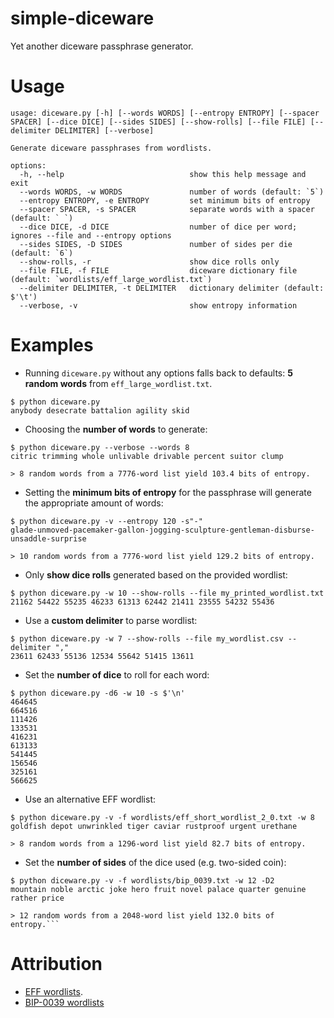 # simple-diceware

Yet another diceware passphrase generator.

# Usage

```console
usage: diceware.py [-h] [--words WORDS] [--entropy ENTROPY] [--spacer SPACER] [--dice DICE] [--sides SIDES] [--show-rolls] [--file FILE] [--delimiter DELIMITER] [--verbose]

Generate diceware passphrases from wordlists.

options:
  -h, --help                            show this help message and exit
  --words WORDS, -w WORDS               number of words (default: `5`)
  --entropy ENTROPY, -e ENTROPY         set minimum bits of entropy
  --spacer SPACER, -s SPACER            separate words with a spacer (default: ` `)
  --dice DICE, -d DICE                  number of dice per word; ignores --file and --entropy options
  --sides SIDES, -D SIDES               number of sides per die (default: `6`)
  --show-rolls, -r                      show dice rolls only
  --file FILE, -f FILE                  diceware dictionary file (default: `wordlists/eff_large_wordlist.txt`)
  --delimiter DELIMITER, -t DELIMITER   dictionary delimiter (default: $'\t')
  --verbose, -v                         show entropy information
```

# Examples

- Running `diceware.py` without any options falls back to defaults: **5 random words** from `eff_large_wordlist.txt`.

```console
$ python diceware.py
anybody desecrate battalion agility skid
```

- Choosing the **number of words** to generate:

```console
$ python diceware.py --verbose --words 8
citric trimming whole unlivable drivable percent suitor clump

> 8 random words from a 7776-word list yield 103.4 bits of entropy.
```

- Setting the **minimum bits of entropy** for the passphrase will generate the appropriate amount of words:

```console
$ python diceware.py -v --entropy 120 -s"-"
glade-unmoved-pacemaker-gallon-jogging-sculpture-gentleman-disburse-unsaddle-surprise

> 10 random words from a 7776-word list yield 129.2 bits of entropy.
```

- Only **show dice rolls** generated based on the provided wordlist:

```console
$ python diceware.py -w 10 --show-rolls --file my_printed_wordlist.txt
21162 54422 55235 46233 61313 62442 21411 23555 54232 55436
```

- Use a **custom delimiter** to parse wordlist:

```console
$ python diceware.py -w 7 --show-rolls --file my_wordlist.csv --delimiter ","
23611 62433 55136 12534 55642 51415 13611
```

- Set the **number of dice** to roll for each word:

```console
$ python diceware.py -d6 -w 10 -s $'\n'
464645
664516
111426
133531
416231
613133
541445
156546
325161
566625
```

- Use an alternative EFF wordlist:

```console
$ python diceware.py -v -f wordlists/eff_short_wordlist_2_0.txt -w 8
goldfish depot unwrinkled tiger caviar rustproof urgent urethane

> 8 random words from a 1296-word list yield 82.7 bits of entropy.
```

- Set the **number of sides** of the dice used (e.g. two-sided coin):

````console
$ python diceware.py -v -f wordlists/bip_0039.txt -w 12 -D2
mountain noble arctic joke hero fruit novel palace quarter genuine rather price

> 12 random words from a 2048-word list yield 132.0 bits of entropy.```
````

# Attribution

- [EFF wordlists](https://www.eff.org/deeplinks/2016/07/new-wordlists-random-passphrases).
- [BIP-0039 wordlists](https://github.com/bitcoin/bips/blob/master/bip-0039/bip-0039-wordlists.md)
